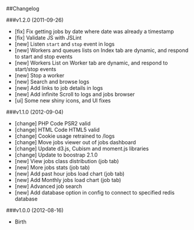 ##Changelog

###v1.2.0 (2011-09-26)

* [fix] Fix getting jobs by date where date was already a timestamp
* [fix] Validate JS with JSLint
* [new] Listen `start` and `stop` event in logs
* [new] Workers and queues lists on Index tab are dynamic, and respond to start and stop events
* [new] Workers List on Worker tab are dynamic, and respond to start/stop events
* [new] Stop a worker
* [new] Search and browse logs
* [new] Add links to job details in logs
* [new] Add infinite Scroll to logs and jobs browser
* [ui] Some new shiny icons, and UI fixes

###v1.1.0 (2012-09-04)

* [change] PHP Code PSR2 valid
* [change] HTML Code HTML5 valid
* [change] Cookie usage retrained to /logs
* [change] Move jobs viewer out of jobs dashboard
* [change] Update d3.js, Cubism and moment.js libraries
* [change] Update to boostrap 2.1.0
* [new] View jobs class distribution (job tab)
* [new] More jobs stats (job tab)
* [new] Add past hour jobs load chart (job tab)
* [new] Add Monthly jobs load chart (job tab)
* [new] Advanced job search
* [new] Add database option in config to connect to specified redis database

###v1.0.0 (2012-08-16)

* Birth